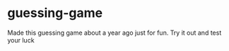 # guessing-game
Made this guessing game about a year ago just for fun. Try it out and test your luck 

